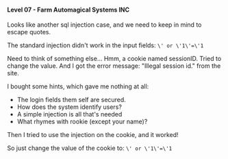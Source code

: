 #### Level 07 - Farm Automagical Systems INC

Looks like another sql injection case, and we need to keep in mind to escape quotes.

The standard injection didn't work in the input fields: `\' or \'1\'=\'1`

Need to think of something else... Hmm, a cookie named sessionID.
Tried to change the value. And I got the error message: "Illegal session id." from the site.

I bought some hints, which gave me nothing at all:

* The login fields them self are secured.
* How does the system identify users?
* A simple injection is all that's needed
* What rhymes with rookie (except your name)?

Then I tried to use the injection on the cookie, and it worked!

So just change the value of the cookie to: `\' or \'1\'=\'1`